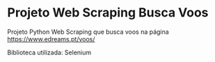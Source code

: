 # Projeto Web Scraping Busca Voos

Projeto Python Web Scraping que busca voos na página https://www.edreams.pt/voos/

Biblioteca utilizada: Selenium
